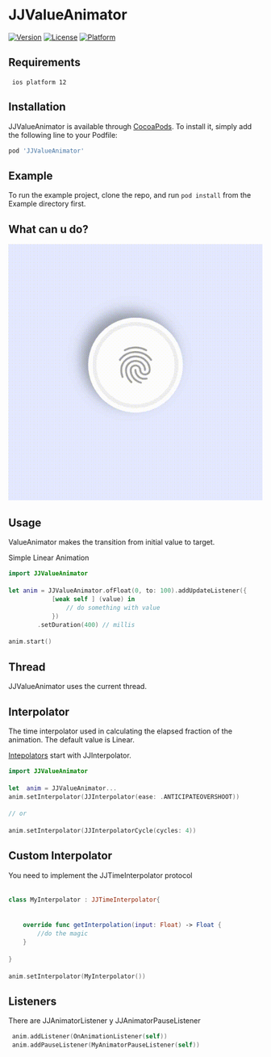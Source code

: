 # JJValueAnimator


[![Version](https://img.shields.io/cocoapods/v/JJValueAnimator.svg?style=flat)](https://cocoapods.org/pods/JJValueAnimator)
[![License](https://img.shields.io/cocoapods/l/JJValueAnimator.svg?style=flat)](https://cocoapods.org/pods/JJValueAnimator)
[![Platform](https://img.shields.io/cocoapods/p/JJValueAnimator.svg?style=flat)](https://cocoapods.org/pods/JJValueAnimator)


## Requirements

```
 ios platform 12
```

## Installation

JJValueAnimator is available through [CocoaPods](https://cocoapods.org). To install
it, simply add the following line to your Podfile:

```ruby
pod 'JJValueAnimator'
```

## Example

To run the example project, clone the repo, and run `pod install` from the Example directory first.

## What can u do?

![demo](assets/output.gif)


## Usage

ValueAnimator makes the transition from initial value to target.

Simple Linear Animation

````swift
import JJValueAnimator

let anim = JJValueAnimator.ofFloat(0, to: 100).addUpdateListener({
            [weak self ] (value) in
                // do something with value
            })
        .setDuration(400) // millis
       
anim.start()
````

## Thread 

JJValueAnimator uses the current thread.


## Interpolator
The time interpolator used in calculating the elapsed fraction of the animation. The default value is Linear.

[Intepolators](easing.md) start with JJInterpolator.

```swift
import JJValueAnimator

let  anim = JJValueAnimator...
anim.setInterpolator(JJInterpolator(ease: .ANTICIPATEOVERSHOOT))

// or

anim.setInterpolator(JJInterpolatorCycle(cycles: 4))

```



## Custom Interpolator 

You need to implement the JJTimeInterpolator protocol

```swift

class MyInterpolator : JJTimeInterpolator{


    override func getInterpolation(input: Float) -> Float {
        //do the magic
    }

}

anim.setInterpolator(MyInterpolator())

```

## Listeners 

There are JJAnimatorListener y JJAnimatorPauseListener 

```swift
 anim.addListener(OnAnimationListener(self))
 anim.addPauseListener(MyAnimatorPauseListener(self))

```
